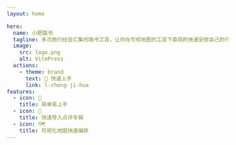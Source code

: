 ```yaml
---
layout: home

hero:
  name: 小肥路书
  tagline: 多次旅行经验汇集的路书工具，让你在可视地图的工具下直观的快速安排自己的行程与在旅行中快速导航或打车到目地的。
  image:
    src: logo.png
    alt: VitePress
  actions:
    - theme: brand
      text: 🚀 快速上手
      link: l-cheng-ji-hua
features:
  - icon: 🫰
    title: 简单易上手
  - icon: 🚀
    title: 快速导入点评专辑
  - icon: 🗺️
    title: 可视化地图快速编排
---
```



